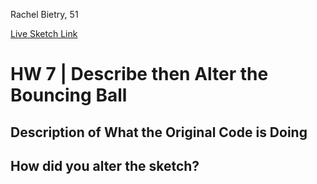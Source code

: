 Rachel Bietry, 51

[Live Sketch Link](https://rbietry.github.io/120-work/hw-7/)


# HW 7 | Describe then Alter the Bouncing Ball

## Description of What the Original Code is Doing

<!--
What does each line do?
Line 3 makes an object named ball.
Lines 4-10 create parameters for the ball object.
Lines 12-15 are in the setup function.
Line 13 creates the canvas size.
Line 14 sets the background to white.
Lines 19-34 are in the draw function.
Line 21 causes the ball to move along the x axis by adding or subtracting 1 from the ball.x location.
Line 22 causes the ball to move along the y axis by adding or subtracting 1 from the ball.y location.
Lines 25-27 create an if statement that is only triggered when the location of the ball.x exceeds the left or right side of the canvas.
Line 26 makes the ball go in the opposite direction when it hits a wall.
Lines 28-30 create an if statement that is only triggered when the location of the ball.y exceeds the top or bottom of the canvas.
Line 29 makes the ball go in the opposite direction when it hits a wall.
Line 32 sets the fill of the ball to white.
Line 33 creates the ball by making an ellipse set to ball.x, ball.y.
Lines 36-39 are in the mousePressed function.
Line 37 modifies the ball.scale_x to respond to the mouseX location when the mouse is pressed, within a scale of 0.5-10.
Line 38 modifies the ball.scale_y to respond to the mouseY location when the mouse is pressed, within a scale of 0.5-10.

How can you make the ball change direction?
The ball changes direction when it hits the edge of the screen and is multiplied by -1.
-->


## How did you alter the sketch?

<!--
I changed the canvas size to fit the full window. I set the background to a new color. I changed the fill of the ball to be random each time it is drawn. I changed the ball.x and ball.y values so that the ball starts in a different location. I changed the ball.width to be larger. I changed ball.scale_x to be different than ball.scale_y. I removed the stroke from the ball.
-->
